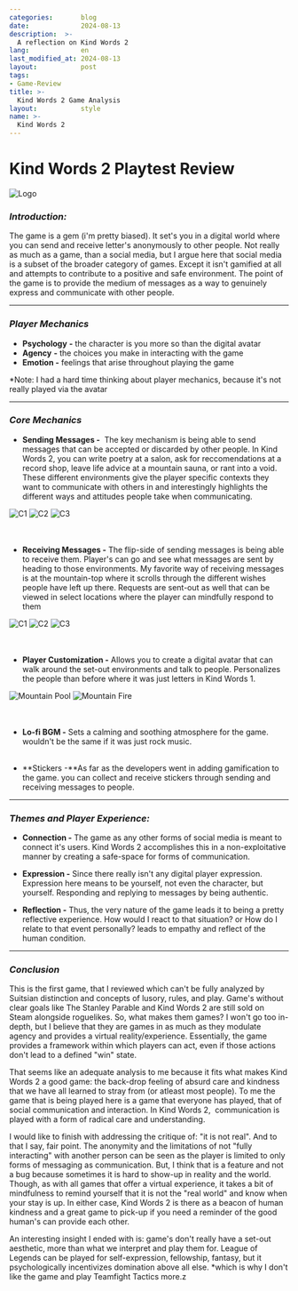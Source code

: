```yaml
---
categories:       blog
date:             2024-08-13
description:  >-
  A reflection on Kind Words 2
lang:             en
last_modified_at: 2024-08-13
layout:           post
tags:
- Game-Review
title: >-
  Kind Words 2 Game Analysis
layout:           style
name: >-
  Kind Words 2
---
```


# Kind Words 2 Playtest Review

<img src="{{ 'assets/games/kind-words-2/header.jpg' | relative_url }}" alt="Logo" class="game_logo"/>

### *Introduction:*
The game is a gem (i'm pretty biased). It set's you in a digital world where you can send and receive letter's anonymously to other people. Not really as much as a game, than a social media, but I argue here that social media is a subset of the broader category of games. Except it isn't gamified at all and attempts to contribute to a positive and safe environment. The point of the game is to provide the medium of messages as a way to genuinely express and communicate with other people.


* * *

### *Player Mechanics*

- **Psychology** **-** the character is you more so than the digital avatar
- **Agency** **-** the choices you make in interacting with the game
- **Emotion -** feelings that arise throughout playing the game

*Note: I had a hard time thinking about player mechanics, because it's not really played via the avatar 

* * *

### *Core Mechanics*

- **Sending Messages -**  The key mechanism is being able to send messages that can be accepted or discarded by other people. In Kind Words 2, you can write poetry at a salon, ask for reccomendations at a record shop, leave life advice at a mountain sauna, or rant into a void.  These different environments give the player specific contexts they want to communicate with others in and interestingly highlights the different ways and attitudes people take when communicating.
<div class="picture-grid3">
  <img src="{{ 'assets/games/kind-words-2/s1.png' | relative_url }}" alt="C1">
  <img src="{{ 'assets/games/kind-words-2/c2.png' | relative_url }}" alt="C2">
  <img src="{{ 'assets/games/kind-words-2/c3.png' | relative_url }}" alt="C3"/>
</div>
<br/><br/>

- **Receiving Messages -** The flip-side of sending messages is being able to receive them. Player's can go and see what messages are sent by heading to those environments. My favorite way of receiving messages is at the mountain-top where it scrolls through the different wishes people have left up there. Requests are sent-out as well that can be viewed in select locations where the player can mindfully respond to them
<div class="picture-grid3">
  <img src="{{ 'assets/games/kind-words-2/s1.png' | relative_url }}" alt="C1">
  <img src="{{ 'assets/games/kind-words-2/c2.png' | relative_url }}" alt="C2">
  <img src="{{ 'assets/games/kind-words-2/c3.png' | relative_url }}" alt="C3"/>
</div>
<br/><br/>

- **Player Customization -** Allows you to create a digital avatar that can walk around the set-out environments and talk to people. Personalizes the people than before where it was just letters in Kind Words 1.
<div class="picture-grid2">
  <img src="{{ 'assets/games/kind-words-2/f_pool.png' | relative_url }}" alt="Mountain Pool">
  <img src="{{ 'assets/games/kind-words-2/f_fire.png' | relative_url }}" alt="Mountain Fire">
</div>
<br/><br/>

- **Lo-fi BGM -** Sets a calming and soothing atmosphere for the game. wouldn't be the same if it was just rock music.
<br/><br/>

- **Stickers -**As far as the developers went in adding gamification to the game. you can collect and receive stickers through sending and receiving messages to people.

* * *

### *Themes and Player Experience:*

- **Connection -** The game as any other forms of social media is meant to connect it's users. Kind Words 2 accomplishes this in a non-exploitative manner by creating a safe-space for forms of communication.

- **Expression -** Since there really isn't any digital player expression. Expression here means to be yourself, not even the character, but yourself. Responding and replying to messages by being authentic.

- **Reflection -** Thus, the very nature of the game leads it to being a pretty reflective experience. How would I react to that situation? or How do I relate to that event personally? leads to empathy and reflect of the human condition.

* * *

### *Conclusion*

This is the first game, that I reviewed which can't be fully analyzed by Suitsian distinction and concepts of lusory, rules, and play. Game's without clear goals like The Stanley Parable and Kind Words 2 are still sold on Steam alongside roguelikes. So, what makes them games? I won't go too in-depth, but I believe that they are games in as much as they modulate agency and provides a virtual reality/experience. Essentially, the game provides a framework within which players can act, even if those actions don't lead to a defined "win" state.

That seems like an adequate analysis to me because it fits what makes Kind Words 2 a good game: the back-drop feeling of absurd care and kindness that we have all learned to stray from (or atleast most people). To me the game that is being played here is a game that everyone has played, that of social communication and interaction. In Kind Words 2,  communication is played with a form of radical care and understanding.

I would like to finish with addressing the critique of: "it is not real". And to that I say, fair point. The anonymity and the limitations of not "fully interacting" with another person can be seen as the player is limited to only forms of messaging as communication. But, I think that is a feature and not a bug because sometimes it is hard to show-up in reality and the world. Though, as with all games that offer a virtual experience, it takes a bit of mindfulness to remind yourself that it is not the "real world" and know when your stay is up. In either case, Kind Words 2 is there as a beacon of human kindness and a great game to pick-up if you need a reminder of the good human's can provide each other.

An interesting insight I ended with is: game's don't really have a set-out aesthetic, more than what we interpret and play them for. League of Legends can be played for self-expression, fellowship, fantasy, but it psychologically incentivizes domination above all else. *which is why I don't like the game and play Teamfight Tactics more.z
